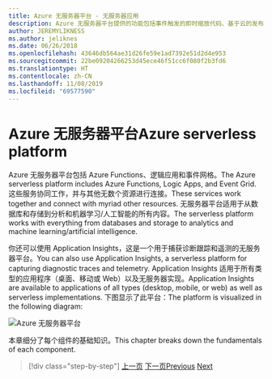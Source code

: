 ```yaml
---
title: Azure 无服务器平台 - 无服务器应用
description: Azure 无服务器平台提供的功能包括事件触发的即时缩放代码、基于云的发布/订阅、工作流业务流程等。
author: JEREMYLIKNESS
ms.author: jeliknes
ms.date: 06/26/2018
ms.openlocfilehash: 43646db564ae31d26fe59e1ad7392e51d2d4e953
ms.sourcegitcommit: 22be09204266253d45ece46f51cc6f080f2b3fd6
ms.translationtype: HT
ms.contentlocale: zh-CN
ms.lasthandoff: 11/08/2019
ms.locfileid: "69577590"
---
```

# <a name="azure-serverless-platform"></a><span data-ttu-id="133ab-103">Azure 无服务器平台</span><span class="sxs-lookup"><span data-stu-id="133ab-103">Azure serverless platform</span></span>

<span data-ttu-id="133ab-104">Azure 无服务器平台包括 Azure Functions、逻辑应用和事件网格。</span><span class="sxs-lookup"><span data-stu-id="133ab-104">The Azure serverless platform includes Azure Functions, Logic Apps, and Event Grid.</span></span> <span data-ttu-id="133ab-105">这些服务协同工作，并与其他无数个资源进行连接。</span><span class="sxs-lookup"><span data-stu-id="133ab-105">These services work together and connect with myriad other resources.</span></span> <span data-ttu-id="133ab-106">无服务器平台适用于从数据库和存储到分析和机器学习/人工智能的所有内容。</span><span class="sxs-lookup"><span data-stu-id="133ab-106">The serverless platform works with everything from databases and storage to analytics and machine learning/artificial intelligence.</span></span>

<span data-ttu-id="133ab-107">你还可以使用 Application Insights，这是一个用于捕获诊断跟踪和遥测的无服务器平台。</span><span class="sxs-lookup"><span data-stu-id="133ab-107">You can also use Application Insights, a serverless platform for capturing diagnostic traces and telemetry.</span></span> <span data-ttu-id="133ab-108">Application Insights 适用于所有类型的应用程序（桌面、移动或 Web）以及无服务器实现。</span><span class="sxs-lookup"><span data-stu-id="133ab-108">Application Insights are available to applications of all types (desktop, mobile, or web) as well as serverless implementations.</span></span> <span data-ttu-id="133ab-109">下图显示了此平台：</span><span class="sxs-lookup"><span data-stu-id="133ab-109">The platform is visualized in the following diagram:</span></span>

![Azure 无服务器平台](./media/azure-serverless-platform.png)

<span data-ttu-id="133ab-111">本章细分了每个组件的基础知识。</span><span class="sxs-lookup"><span data-stu-id="133ab-111">This chapter breaks down the fundamentals of each component.</span></span>

>[!div class="step-by-step"]
><span data-ttu-id="133ab-112">[上一页](serverless-design-examples.md)
>[下一页](azure-functions.md)</span><span class="sxs-lookup"><span data-stu-id="133ab-112">[Previous](serverless-design-examples.md)
[Next](azure-functions.md)</span></span>
